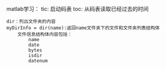 

matlab学习：
	tic: 启动码表
	toc: 从码表读取已经过去的时间
	
	dir：列出文件夹的内容
	myDirInfo = dir(name):返回name文件夹下的文件和文件夹列表结构体
		文件信息结构体内容包括：
			name
			date
			bytes
			isdir
			datenum
			
	
	